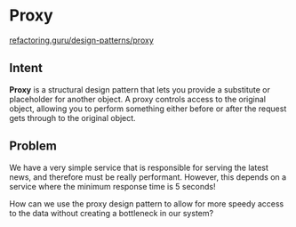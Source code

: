 # Proxy

[refactoring.guru/design-patterns/proxy](https://refactoring.guru/design-patterns/proxy)

## Intent

**Proxy** is a structural design pattern that lets you provide a substitute or placeholder
for another object. A proxy controls access to the original object, allowing you
to perform something either before or after the request gets through to the
original object.

## Problem

We have a very simple service that is responsible for serving the latest news, and therefore must be really performant. However, this depends on a service where the minimum response time is 5 seconds!

How can we use the proxy design pattern to allow for more speedy access to the data without creating a bottleneck in our system?